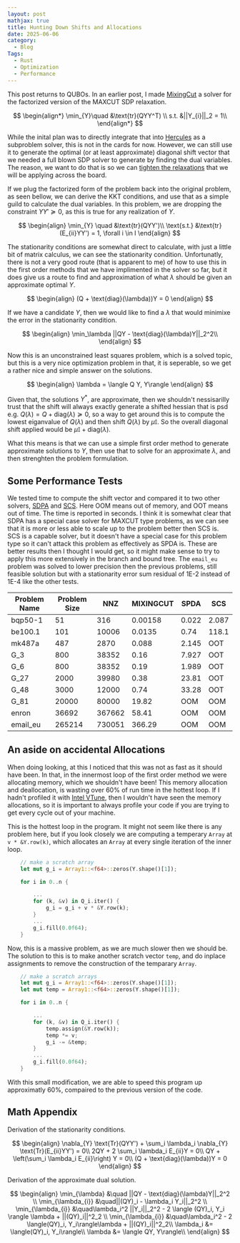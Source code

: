 ```yaml
---
layout: post
mathjax: true
title: Hunting Down Shifts and Allocations
date: 2025-06-06
category:
  - Blog
Tags:
  - Rust
  - Optimization
  - Performance
---
```


This post returns to QUBOs. In an earlier post, I made [MixingCut](https://github.com/DKenefake/MixingCut) a solver for the factorized version of the MAXCUT SDP relaxation. 

$$
\begin{align*}
\min_{Y}\quad &\text{tr}(QYY^T) \\
s.t. &||Y_{i}||_2 = 1\\
\end{align*}
$$

While the inital plan was to directly integrate that into [Hercules](https://github.com/DKenefake/hercules/) as a subproblem solver, this is not in the cards for now. However, we can still use it to generate the optimal (or at least approximate) diagonal shift vector that we needed a full blown SDP solver to generate by finding the dual variables. The reason, we want to do that is so we can [tighten the relaxations](https://dkenefake.github.io/blog/bb5) that we will be applying across the board. 

If we plug the factorized form of the problem back into the original problem, as seen bellow, we can derive the KKT conditions, and use that as a simple guild to calculate the dual variables. In this problem, we are dropping the constraint $YY' \succeq 0$, as this is true for any realization of $Y$.

$$
\begin{align}
    \min_{Y} \quad &\text{tr}(QYY')\\
    \text{s.t.} &\text{tr}(E_{ii}YY') = 1, \forall i \in I
\end{align}
$$

The stationarity conditions are somewhat direct to calculate, with just a little bit of matrix calculus, we can see the stationarity condition. Unfortunatly, there is not a very good route (that is apparent to me) of how to use this in the first order methods that we have implimented in the solver so far, but it does give us a route to find and approximation of what $\lambda$ should be given an approximate optimal $Y$.

$$
\begin{align}
    (Q + \text{diag}(\lambda))Y = 0
\end{align}
$$

If we have a candidate $Y$, then we would like to find a $\lambda$ that would minimixe the error in the stationarity condition.

$$
\begin{align}
    \min_\lambda ||QY - \text{diag}(\lambda)Y||_2^2\\
\end{align}
$$

Now this is an unconstrained least squares problem, which is a solved topic, but this is a very nice optimization problem in that, it is seperable, so we get a rather nice and simple answer on the solutions.

$$
\begin{align}
    \lambda =  \langle Q Y, Y\rangle
\end{align}
$$

Given that, the solutions $Y^*$, are approximate, then we shouldn't nessisarilly trust that the shift will always exactly generate a shifted hessian that is psd e.g. $Q(\lambda) = Q + \text{diag}(\lambda) \succeq 0$, so a way to get around this is to compute the lowest eiganvalue of $Q(\lambda)$ and then shift $Q(\lambda)$ by $\mu \mathbb{I}$. So the overall diagonal shift applied would be $\mu \mathbb{I} + \text{diag}(\lambda)$.

What this means is that we can use a simple first order method to generate approximate solutions to $Y$, then use that to solve for an approximate $\lambda$, and then strenghten the problem formulation.

## Some Performance Tests

We tested time to compute the shift vector and compared it to two other solvers, [SDPA](https://sdpa.sourceforge.net/) and [SCS](https://www.cvxgrp.org/scs/). Here OOM means out of memory, and OOT means out of time. The time is reported in seconds. I think it is somewhat clear that SDPA has a special case solver for MAXCUT type problems, as we can see that it is more or less able to scale up to the problem better then SCS is. SCS is a capable solver, but it doesn't have a special case for this problem type so it can't attack this problem as effectively as SPDA is. These are better results then I thought I would get, so it might make sense to try to apply this more extensively in the branch and bound tree. The ```email_eu``` problem was solved to lower precision then the previous problems, still feasible solution but with a stationarity error sum residual of 1E-2 instead of 1E-4 like the other tests.

| Problem Name | Problem Size | NNZ    | MIXINGCUT | SPDA  | SCS   |
|--------------|--------------|--------|-----------|-------|-------|
| bqp50-1      | 51           | 316    | 0.00158   | 0.022 | 2.087 |
| be100.1      | 101          | 10006  | 0.0135    | 0.74  | 118.1 |
| mk487a       | 487          | 2870   | 0.088     | 2.145 | OOT   |
| G_3          | 800          | 38352  | 0.16      | 7.927 | OOT   |
| G_6          | 800          | 38352  | 0.19      | 1.989 | OOT   |
| G_27         | 2000         | 39980  | 0.38      | 23.81 | OOT   |
| G_48         | 3000         | 12000  | 0.74      | 33.28 | OOT   |
| G_81         | 20000        | 80000  | 19.82     | OOM   | OOM   |
| enron        | 36692        | 367662 | 58.41     | OOM   | OOM   |
| email_eu     | 265214       | 730051 | 366.29    | OOM   | OOM   |


## An aside on accidental Allocations

When doing looking, at this I noticed that this was not as fast as it should have been. In that, in the innermost loop of the first order method we were allocating memory, which we shouldn't have been! This memory allocation and deallocation, is wasting over 60% of run time in the hottest loop. If I hadn't profiled it with [Intel VTune](https://www.intel.com/content/www/us/en/developer/tools/oneapi/vtune-profiler.html), then I wouldn't have seen the memory allocations, so it is important to always profile your code if you are trying to get every cycle out of your machine.

This is the hottest loop in the program. It might not seem like there is any problem here, but if you look closely we are computing a temperary ```Array``` at ```v * &Y.row(k)```, which allocates an ```Array``` at every single iteration of the inner loop.  

```rust
    // make a scratch array
    let mut g_i = Array1::<f64>::zeros(Y.shape()[1]);

    for i in 0..n {

        ...
        for (k, &v) in Q_i.iter() {
            g_i = g_i + v * &Y.row(k);
        }
        ...
        g_i.fill(0.0f64);
    }
```

Now, this is a massive problem, as we are much slower then we should be. The solution to this is to make another scratch vector ```temp```, and do inplace assignments to remove the construction of the temparary ```Array```.

```rust
    // make a scratch arrays
    let mut g_i = Array1::<f64>::zeros(Y.shape()[1]);
    let mut temp = Array1::<f64>::zeros(Y.shape()[1]);

    for i in 0..n {

        ...
        for (k, &v) in Q_i.iter() {
            temp.assign(&Y.row(k));
            temp *= v;
            g_i -= &temp;
        }
        ...
        g_i.fill(0.0f64);
    }
```

With this small modification, we are able to speed this program up approximatly 60%, compaired to the previous version of the code. 

## Math Appendix

Derivation of the stationarity conditions.

$$
\begin{align}
    \nabla_{Y} \text{Tr}(QYY') + \sum_i \lambda_i \nabla_{Y} \text{Tr}(E_{ii}YY') = 0\\
    2QY + 2 \sum_i \lambda_i E_{ii}Y = 0\\
    QY + \left(\sum_i \lambda_i E_{ii}\right) Y = 0\\
    (Q + \text{diag}(\lambda))Y = 0
\end{align}
$$

Derivation of the approximate dual solution.

$$
\begin{align}
    \min_{\lambda} &\quad ||QY - \text{diag}(\lambda)Y||_2^2 \\
    \min_{\lambda_{i}} &\quad||(QY)_i - \lambda_i Y_i||_2^2 \\
    \min_{\lambda_{i}} &\quad\lambda_i^2 ||Y_i||_2^2  - 2 \langle (QY)_i, Y_i \rangle \lambda + ||(QY)_i||^2_2 \\
    \min_{\lambda_{i}} &\quad\lambda_i^2  - 2 \langle(QY)_i, Y_i\rangle\lambda + ||(QY)_i||^2_2\\
    \lambda_i &= \langle(QY)_i, Y_i\rangle\\
    \lambda &= \langle QY, Y\rangle\\
\end{align}
$$

